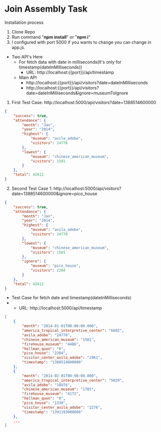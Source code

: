 # Join Assembly Task

Installation process

1. Clone Repo
2. Run command "**npm install**" or "**npm i**"
3. I configured with port 5000 if you wants to change you can change in app.js.
* Two API's Here
  * For fetch data with date in milliseconds(It's only for timestamp(dateInMilliseconds))
    *   URL: http://localhost:{{port}}/api/timestamp
  * Main API 
    * http://localhost:{{port}}/api/visitors?date=dateInMilliseconds
    * http://localhost:{{port}}/api/visitors?date=dateInMilliseconds&ignore=museumToIgnore
  
1. First Test Case: http://localhost:5000/api/visitors?date=1388514600000
```json
{
    "success": true,
    "attendance": {
        "month": "Jan",
        "year": "2014",
        "highest": {
            "museum": "avila_adobe",
            "visitors": 24778
        },
        "lowest": {
            "museum": "chinese_american_museum",
            "visitors": 1581
        }
    },
    "total": 42612
}
```
2. Second Test Case 1: http://localhost:5000/api/visitors?date=1388514600000&ignore=pico_house
```json
{
    "success": true,
    "attendance": {
        "month": "Jan",
        "year": "2014",
        "highest": {
            "museum": "avila_adobe",
            "visitors": 24778
        },
        "lowest": {
            "museum": "chinese_american_museum",
            "visitors": 1581
        },
        "ignore": {
            "museum": "pico_house",
            "visitors": 2204
        }
    },
    "total": 42612
}
```
* Test Case for fetch date and timestamp(dateInMilliseconds) 
* * URL: http://localhost:5000/api/timestamp
```json
[
    {
        "month": "2014-01-01T00:00:00.000",
        "america_tropical_interpretive_center": "6602",
        "avila_adobe": "24778",
        "chinese_american_museum": "1581",
        "firehouse_museum": "4486",
        "hellman_quon": "0",
        "pico_house": "2204",
        "visitor_center_avila_adobe": "2961",
        "timestamp": "1388514600000"
    },
    {
        "month": "2014-02-01T00:00:00.000",
        "america_tropical_interpretive_center": "5029",
        "avila_adobe": "18976",
        "chinese_american_museum": "1785",
        "firehouse_museum": "4172",
        "hellman_quon": "0",
        "pico_house": "1330",
        "visitor_center_avila_adobe": "2276",
        "timestamp": "1391193000000"
    },
    ...
]
```
